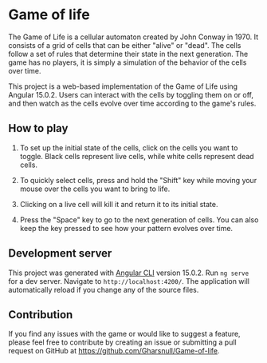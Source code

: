 # Game of life

The Game of Life is a cellular automaton created by John Conway in 1970. It consists of a grid of cells that can be either "alive" or "dead". The cells follow a set of rules that determine their state in the next generation. The game has no players, it is simply a simulation of the behavior of the cells over time.

This project is a web-based implementation of the Game of Life using Angular 15.0.2. Users can interact with the cells by toggling them on or off, and then watch as the cells evolve over time according to the game's rules.

## How to play
1. To set up the initial state of the cells, click on the cells you want to toggle. Black cells represent live cells, while white cells represent dead cells.

2. To quickly select cells, press and hold the "Shift" key while moving your mouse over the cells you want to bring to life.

3. Clicking on a live cell will kill it and return it to its initial state.

4. Press the "Space" key to go to the next generation of cells. You can also keep the key pressed to see how your pattern evolves over time.


## Development server

This project was generated with [Angular CLI](https://github.com/angular/angular-cli) version 15.0.2.
Run `ng serve` for a dev server. Navigate to `http://localhost:4200/`. The application will automatically reload if you change any of the source files.


## Contribution

If you find any issues with the game or would like to suggest a feature, please feel free to contribute by creating an issue or submitting a pull request on GitHub at https://github.com/Gharsnull/Game-of-life.
